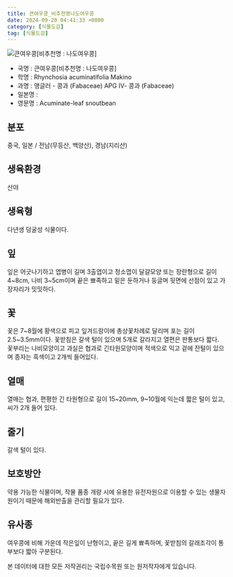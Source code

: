 ```yaml
---
title: 큰여우콩_비추천명나도여우콩
date: 2024-09-20 04:41:33 +0800
category: [식물도감]
tag: [식물도감]
---
```




![큰여우콩[비추천명 : 나도여우콩]](/fileUpload/plants/basic/Leguminosae/Rhynchosia/24053/24053_3_th2.jpg)
- 국명 : 큰여우콩[비추천명 : 나도여우콩]
- 학명 : Rhynchosia acuminatifolia Makino
- 과명 : 앵글러 - 콩과 (Fabaceae) APG Ⅳ- 콩과 (Fabaceae)
- 일본명 : 
- 영문명 : Acuminate-leaf snoutbean


## 분포
중국, 일본 / 전남(무등산, 백양산), 경남(지리산)
## 생육환경
산야
## 생육형
다년생 덩굴성 식물이다.
## 잎
잎은 어긋나기하고 엽병이 길며 3출엽이고 정소엽이 달걀모양 또는 장란형으로 길이 4~8cm, 나비 3~5cm이며 끝은 뾰족하고 밑은 둔하거나 둥글며 뒷면에 선점이 있고 가장자리가 밋밋하다.
## 꽃
꽃은 7~8월에 황색으로 피고 잎겨드랑이에 총상꽃차례로 달리며 포는 길이 2.5~3.5mm이다. 꽃받침은 갈색 털이 있으며 5개로 갈라지고 열편은 판통보다 짧다. 꽃부리는 나비모양이고 과실은 협과로 긴타원모양이며 적색으로 익고 겉에 잔털이 있으며 종자는 흑색이고 2개씩 들어있다.
## 열매
열매는 협과, 편평한 긴 타원형으로 길이 15~20mm, 9~10월에 익는데 짧은 털이 있고, 씨가 2개 들어 있다.
## 줄기
갈색 털이 있다.
## 보호방안
약용 가능한 식물이며, 작물 품종 개량 시에 유용한 유전자원으로 이용할 수 있는 생물자원이기 때문에 해외반출을 관리할 필요가 있다.
## 유사종
여우콩에 비해 가운데 작은잎이 난형이고, 끝은 길게 뾰족하며, 꽃받침의 갈래조각이 통부보다 짧아 구분된다. 






본 데이터에 대한 모든 저작권리는 국립수목원 또는 원저작자에게 있습니다.
